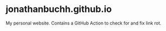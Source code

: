 # jonathanbuchh.github.io

My personal website. Contains a GitHub Action to check for and fix link rot.
